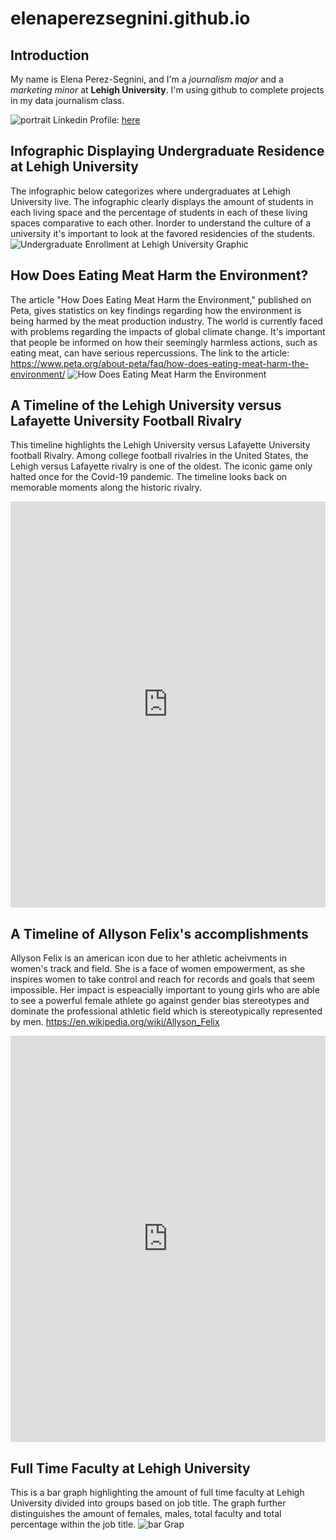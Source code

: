 # elenaperezsegnini.github.io
## Introduction
My name is Elena Perez-Segnini, and I'm a *journalism major* and a *marketing minor* at **Lehigh University**. I'm using github to complete projects in my data journalism class.

![portrait](https://raw.githubusercontent.com/elenaperezsegnini/elenaperezsegnini.github.io/main/59A1424E-10B8-4909-A146-2FF32A523A2AIMG_0424.jpeg)
Linkedin Profile: [here](https://www.linkedin.com/in/elena-perez-segnini-10a9a1204/)

## Infographic Displaying Undergraduate Residence at Lehigh University 
The infographic below categorizes where undergraduates at Lehigh University live. The infographic clearly displays the amount of students in each living space and the percentage of students in each of these living spaces comparative to each other. Inorder to understand the culture of a university it's important to look at the favored residencies of the students.   
![Undergraduate Enrollment at Lehigh University Graphic](https://user-images.githubusercontent.com/90854946/134543140-7d77a817-4783-4fcc-864e-34667aad2377.png)

## How Does Eating Meat Harm the Environment? 
The article "How Does Eating Meat Harm the Environment," published on Peta, gives statistics on key findings regarding how the environment is being harmed by the meat production industry. The world is currently faced with problems regarding the impacts of global climate change. It's important that people be informed on how their seemingly harmless actions, such as eating meat, can have serious repercussions. The link to the article: https://www.peta.org/about-peta/faq/how-does-eating-meat-harm-the-environment/
![How Does Eating Meat Harm the Environment](https://raw.githubusercontent.com/elenaperezsegnini/elenaperezsegnini.github.io/main/How%20does%20eating%20meat%20harm%20the%20environment%20(1).png)
## A Timeline of the Lehigh University versus Lafayette University Football Rivalry
This timeline highlights the Lehigh University versus Lafayette University football Rivalry. Among college football rivalries in the United States, the Lehigh versus Lafayette rivalry is one of the oldest. The iconic game only halted once for the Covid-19 pandemic. The timeline looks back on memorable moments along the historic rivalry. 
<iframe src='https://cdn.knightlab.com/libs/timeline3/latest/embed/index.html?source=1w6AhKYswsL2F42apIr_HOWvupDDgqBujN1hoyoCa-0o&font=Default&lang=en&initial_zoom=2&height=650' width='100%' height='650' webkitallowfullscreen mozallowfullscreen allowfullscreen frameborder='0'></iframe>

## A Timeline of Allyson Felix's accomplishments 
Allyson Felix is an american icon due to her athletic acheivments in women's track and field. She is a face of women empowerment, as she inspires women to take control and reach for records and goals that seem impossible. Her impact is espeacially important to young girls who are able to see a powerful female athlete go against gender bias stereotypes and dominate the professional athletic field which is stereotypically represented by men. https://en.wikipedia.org/wiki/Allyson_Felix
<iframe src='https://cdn.knightlab.com/libs/timeline3/latest/embed/index.html?source=1t7rINmoDd2-1jQh0vveh7vF5p48dXC0gq2ZwB4Ac46k&font=Default&lang=en&initial_zoom=2&height=650' width='100%' height='650' webkitallowfullscreen mozallowfullscreen allowfullscreen frameborder='0'></iframe>

## Full Time Faculty at Lehigh University 
This is a bar graph highlighting the amount of full time faculty at Lehigh University divided into groups based on job title. The graph further distinguishes the amount of females, males, total faculty and total percentage within the job title. 
![bar Grap](https://raw.githubusercontent.com/elenaperezsegnini/elenaperezsegnini.github.io/main/Full_Time_Faculty_at_Lehigh_University_Male_Female_Total_Total_Percent__chartbuilder.png)
